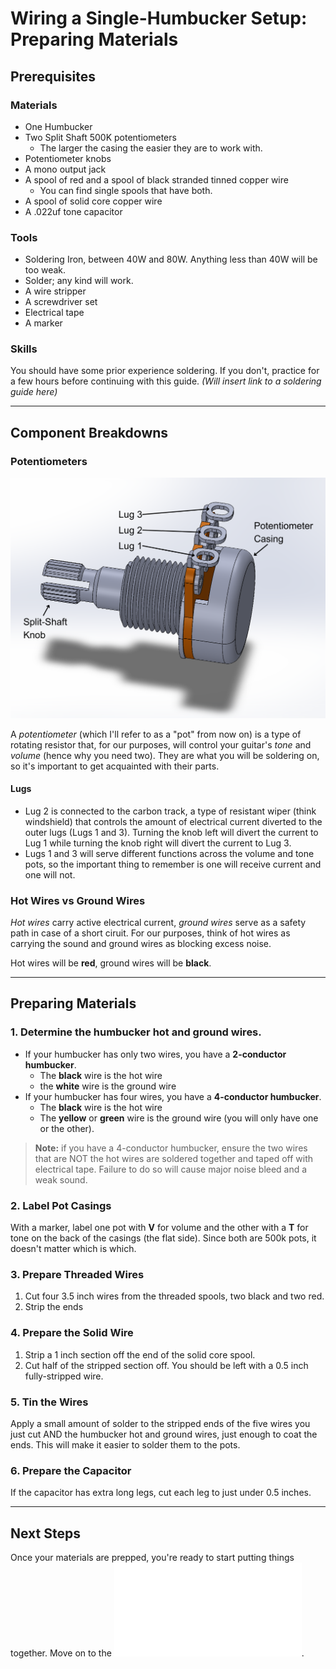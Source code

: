 # Wiring a Single-Humbucker Setup: Preparing Materials

## Prerequisites

### Materials

* One Humbucker
* Two Split Shaft 500K potentiometers
  * The larger the casing the easier they are to work with.
* Potentiometer knobs
* A mono output jack
* A spool of red and a spool of black stranded tinned copper wire
  * You can find single spools that have both.
* A spool of solid core copper wire
* A .022uf tone capacitor

### Tools

* Soldering Iron, between 40W and 80W. Anything less than 40W will be too weak.
* Solder; any kind will work.
* A wire stripper
* A screwdriver set
* Electrical tape
* A marker

### Skills

You should have some prior experience soldering. If you don't, practice for a few hours before continuing with this guide. *(Will insert link to a soldering guide here)*

---

## Component Breakdowns

### Potentiometers

![Potentiometer diagram](/assets/images/screenshots/potentiometer-diagram.png)

A *potentiometer* (which I'll refer to as a "pot" from now on) is a type of rotating resistor that, for our purposes, will control your guitar's *tone* and *volume* (hence why you need two). They are what you will be soldering on, so it's important to get acquainted with their parts.

#### Lugs

* Lug 2 is connected to the carbon track, a type of resistant wiper (think windshield) that controls the amount of electrical current diverted to the outer lugs (Lugs 1 and 3). Turning the knob left will divert the current to Lug 1 while turning the knob right will divert the current to Lug 3.
* Lugs 1 and 3 will serve different functions across the volume and tone pots, so the important thing to remember is one will receive current and one will not.

### Hot Wires vs Ground Wires

*Hot wires* carry active electrical current, *ground wires* serve as a safety path in case of a short ciruit. For our purposes, think of hot wires as carrying the sound and ground wires as blocking excess noise.

Hot wires will be **red**, ground wires will be **black**.

---

## Preparing Materials

### 1. Determine the humbucker hot and ground wires.

* If your humbucker has only two wires, you have a **2-conductor humbucker**.
  * The **black** wire is the hot wire
  * the **white** wire is the ground wire
* If your humbucker has four wires, you have a **4-conductor humbucker**.
  * The **black** wire is the hot wire
  * The **yellow** or **green** wire is the ground wire (you will only have one or the other).

> **Note:** if you have a 4-conductor humbucker, ensure the two wires that are NOT the hot wires are soldered together and taped off with electrical tape. Failure to do so will cause major noise bleed and a weak sound.

### 2. Label Pot Casings

With a marker, label one pot with **V** for volume and the other with a **T** for tone on the back of the casings (the flat side). Since both are 500k pots, it doesn't matter which is which.

### 3. Prepare Threaded Wires

1. Cut four 3.5 inch wires from the threaded spools, two black and two red.
2. Strip the ends

### 4. Prepare the Solid Wire

1. Strip a 1 inch section off the end of the solid core spool.
2. Cut half of the stripped section off. You should be left with a 0.5 inch fully-stripped wire.

### 5. Tin the Wires

Apply a small amount of solder to the stripped ends of the five wires you just cut AND the humbucker hot and ground wires, just enough to coat the ends. This will make it easier to solder them to the pots.

### 6. Prepare the Capacitor

If the capacitor has extra long legs, cut each leg to just under 0.5 inches.

---

## Next Steps

Once your materials are prepped, you're ready to start putting things together. Move on to the ![next guide](/p-guitar-wiring.md).
